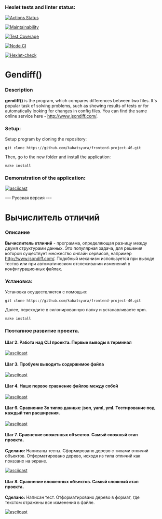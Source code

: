 ### Hexlet tests and linter status:
[![Actions Status](https://github.com/kabatsyura/frontend-project-46/actions/workflows/hexlet-check.yml/badge.svg)](https://github.com/kabatsyura/frontend-project-46/actions)

[![Maintainability](https://api.codeclimate.com/v1/badges/e8b1f0f88fcbf4189c04/maintainability)](https://codeclimate.com/github/kabatsyura/frontend-project-46/maintainability)

[![Test Coverage](https://api.codeclimate.com/v1/badges/e8b1f0f88fcbf4189c04/test_coverage)](https://codeclimate.com/github/kabatsyura/frontend-project-46/test_coverage)

[![Node CI](https://github.com/kabatsyura/frontend-project-46/workflows/Node%20CI/badge.svg)](https://github.com/kabatsyura/frontend-project-46/actions)

[![Hexlet-check](https://github.com/kabatsyura/frontend-project-46/workflows/hexlet-check/badge.svg)](https://github.com/kabatsyura/frontend-project-46/actions)

# Gendiff()

### Description

**gendiff()** is the program, which compares differences between two files. It's popular task of solving problems, such as showing results of tests or for automatically looking for changes in config files. You can find the same online service here - http://www.jsondiff.com/.

### Setup:  

Setup program by cloning the repository:

```
git clone https://github.com/kabatsyura/frontend-project-46.git

```
Then, go to the new folder and install the application:

```
make install

```

### Demonstration of the application:  

[![asciicast](https://asciinema.org/a/dzkjbg2h59T2RaxYDlRzRqSb1.svg)](https://asciinema.org/a/dzkjbg2h59T2RaxYDlRzRqSb1)

--- Русская версия ---

# Вычислитель отличий

### Описание

**Вычислитель отличий** - программа, определяющая разницу между двумя структурами данных. Это популярная задача, для решения которой существует множество онлайн сервисов, например http://www.jsondiff.com/. Подобный механизм используется при выводе тестов или при автоматическом отслеживании изменений в конфигурационных файлах.

### Установка:  

Установка осуществляется с помощью:

```
git clone https://github.com/kabatsyura/frontend-project-46.git

```
Далее, переходите в склонированную папку и устанавливаете npm.

```
make install

```

### Поэтапное развитие проекта.

#### Шаг 2. Работа над CLI проекта. Первые выводы в терминал

[![asciicast](https://asciinema.org/a/x2mtnG3iX3XE6n293czYqeVcz.svg)](https://asciinema.org/a/x2mtnG3iX3XE6n293czYqeVcz)

#### Шаг 3. Пробуем выводить содержимое файла

[![asciicast](https://asciinema.org/a/BSrDUqIKzanAhvbsbc5TD72JP.svg)](https://asciinema.org/a/BSrDUqIKzanAhvbsbc5TD72JP)

#### Шаг 4. Наше первое сравнение файлов между собой

[![asciicast](https://asciinema.org/a/GbL9iBwX5WcoNGrYCBA6eYewR.svg)](https://asciinema.org/a/GbL9iBwX5WcoNGrYCBA6eYewR)

#### Шаг 6. Сравнение 3х типов данных: json, yaml, yml. Тестирование под каждый тип расширения.

[![asciicast](https://asciinema.org/a/HZcoAiUMI2FPIFSCiJFvtgBQP.svg)](https://asciinema.org/a/HZcoAiUMI2FPIFSCiJFvtgBQP)

#### Шаг 7. Сравнение вложенных объектов. Самый сложный этап проекта.

**Сделано:**
Написаны тесты.
Сформировано дерево с типами отличий объектов.
Отформатировано дерево, исходя из типа отличий как показано на экране.

[![asciicast](https://asciinema.org/a/Au5vhstsJV2l9Ll3FRmcasERj.svg)](https://asciinema.org/a/Au5vhstsJV2l9Ll3FRmcasERj)

#### Шаг 8. Сравнение вложенных объектов. Самый сложный этап проекта.

**Сделано:**
Написан тест.
Отформатировано дерево в формат, где текстом отражены все изменения в файле.

[![asciicast](https://asciinema.org/a/iVDEV9nA49GYkMkfc2H7wFRyf.svg)](https://asciinema.org/a/iVDEV9nA49GYkMkfc2H7wFRyf)